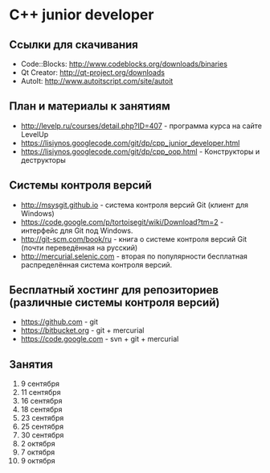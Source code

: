 C++ junior developer
====================

Ссылки для скачивания
---------------------
* Code::Blocks: http://www.codeblocks.org/downloads/binaries
* Qt Creator: http://qt-project.org/downloads
* AutoIt: http://www.autoitscript.com/site/autoit

План и материалы к занятиям
---------------------------
* http://levelp.ru/courses/detail.php?ID=407 - программа курса на сайте LevelUp
* https://lisiynos.googlecode.com/git/dp/cpp_junior_developer.html
* https://lisiynos.googlecode.com/git/dp/cpp_oop.html - Конструкторы и деструкторы

Системы контроля версий
-----------------------
* http://msysgit.github.io - система контроля версий Git (клиент для Windows)
* https://code.google.com/p/tortoisegit/wiki/Download?tm=2 - интерфейс для Git под Windows.
* http://git-scm.com/book/ru - книга о системе контроля версий Git (почти переведённая на русский)
* http://mercurial.selenic.com - вторая по популярности бесплатная распределённая система контроля версий.

Бесплатный хостинг для репозиториев (различные системы контроля версий)
-----------------------------------------------------------------------
* https://github.com - git
* https://bitbucket.org - git + mercurial
* https://code.google.com - svn + git + mercurial

Занятия
-------
1. 9 сентября
2. 11 сентября
3. 16 сентября
4. 18 сентября
5. 23 сентября
6. 25 сентября
7. 30 сентября
8. 2 октября
9. 7 октября
10. 9 октября
